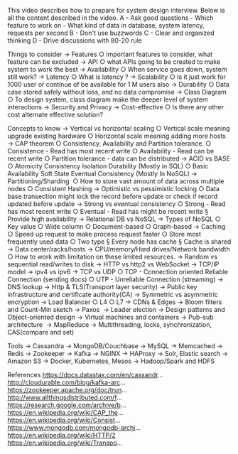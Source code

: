 This video describes how to prepare for system design interview. Below is all the content described in the video.
A - Ask good questions
	- Which feature to work on
	- What kind of data in database, system latency, requests per second 
B - Don't use buzzwords
C - Clear and organized thinking
D - Drive discussions with 80-20 rule

Things to consider
	→ Features
		○ important features to consider, what feature can be excluded
	→ API 
		○ what APIs going to be created to make system to work the best 
	→ Availability
		○ When service goes down, system still work?
	→ Latency
		○ What is latency ?
	→ Scalability
		○ Is it just work for 1000 user or continue of be available for 1 M users also 
	→ Durability
		○ Data case stored safely without loss, and no data compromise 
	→ Class Diagram
		○  To design system, class diagram make the deeper level of system interactions
	→ Security and Privacy
	→ Cost-effective
		○ Is there any other cost alternate effective solution?

Concepts to know
	→ Vertical vs horizontal scaling
		○ Vertical scale meaning upgrade existing hardware
		○ Horizontal scale meaning adding more hosts 
	→ CAP theorem
		○ Consistency, Availability and Partition tolerance. 
		○ Consistence - Read has most recent write 
		○ Availability  - Read can be recent write 
		○ Partition tolerance - data can be distributed
	→ ACID vs BASE
		○ Atomicity Consistency Isolation Durability (Mostly in SQL)
		○ Basic Availability Soft State Eventual Consistency (Mostly In NoSQL) 
	→ Partitioning/Sharding 
		○ How to store vast amount of data across multiple nodes
		○ Consistent Hashing
	→ Optimistic vs pessimistic locking
		○ Data base transection might lock the record before update or check if record updated before update
	→ Strong vs eventual consistency
		○ Strong  - Read has most recent write
		○ Eventual -  Read has might be recent write
			§ Provide high availability 
	→ Relational DB vs NoSQL
	→ Types of NoSQL
		○ Key value
		○ Wide column
		○ Document-based
		○ Graph-based
	→ Caching 
		○ Speed up request to make process request faster
		○ Store most frequently used data 
		○ Two type 
			§ Every node has cache
			§ Cache is shared
	→ Data center/racks/hosts
	→ CPU/memory/Hard drives/Network bandwidth
		○ How to work with limitation on these limited resources. 
	→ Random vs sequential read/writes to disk
	→ HTTP vs http2 vs WebSocket
	→ TCP/IP model
	→ ipv4 vs ipv6
	→ TCP vs UDP
		○ TCP - Connection oriented Reliable Connection (sending docs)
		○ UTP - Unreliable  Connection (streaming)
	→ DNS lookup
	→ Http & TLS(Transport layer security)
	→ Public key infrastructure and certificate authority(CA)
	→ Symmetric vs asymmetric encryption
	→ Load Balancer
		○ L4
		○ L7
	→ CDNs & Edges
	→ Bloom filters and Count-Min sketch
	→ Paxos 
	→ Leader election
	→ Design patterns and Object-oriented design
	→ Virtual machines and containers
	→ Pub-sub architecture 
	→ MapReduce
	→ Multithreading, locks, synchronization, CAS(compare and set)

Tools
	→ Cassandra
	→ MongoDB/Couchbase
	→ MySQL
	→ Memcached
	→ Redis
	→ Zookeeper
	→ Kafka
	→ NGINX
	→ HAProxy
	→ Solr, Elastic search
	→ Amazon S3
	→ Docker, Kubernetes, Mesos
	→ Hadoop/Spark and HDFS

References
https://docs.datastax.com/en/cassandr...
http://cloudurable.com/blog/kafka-arc...
https://zookeeper.apache.org/doc/trun...
http://www.allthingsdistributed.com/f...
https://research.google.com/archive/b...
https://en.wikipedia.org/wiki/CAP_the...
https://en.wikipedia.org/wiki/Consist...
https://www.mongodb.com/mongodb-archi...
https://en.wikipedia.org/wiki/HTTP/2
https://en.wikipedia.org/wiki/Transpo...
